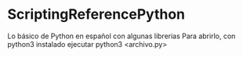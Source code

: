 # ScriptingReferencePython
Lo básico de Python en español con algunas librerias
Para abrirlo, con python3 instalado ejecutar python3 <archivo.py>
